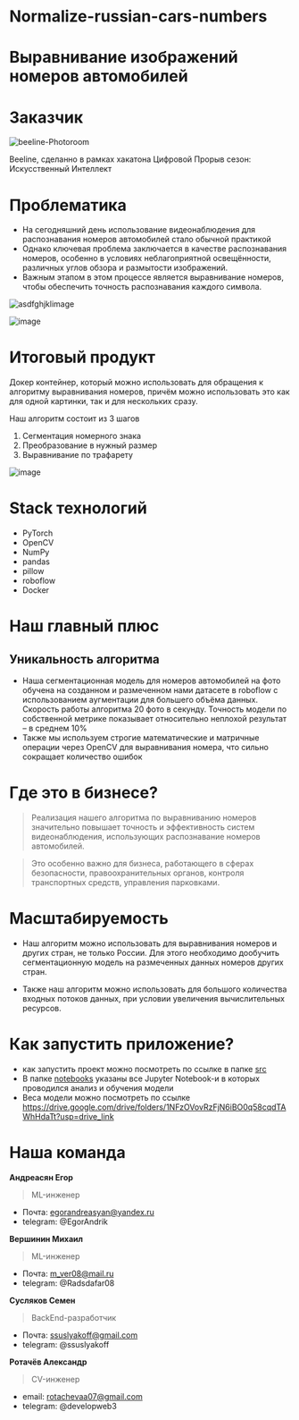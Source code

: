 # Normalize-russian-cars-numbers

# Выравнивание изображений номеров автомобилей

# Заказчик

![beeline-Photoroom](https://github.com/NSO-Clio/Normalize-cars-numbers/assets/124351915/55a73fe2-752d-4888-9d3b-70b01f2b50d2)

Beeline, сделанно в рамках хакатона Цифровой Прорыв сезон: Искусственный Интеллект

# Проблематика

- На сегодняшний день использование видеонаблюдения для распознавания номеров автомобилей стало обычной практикой
- Однако ключевая проблема заключается в качестве распознавания номеров, особенно в условиях неблагоприятной освещённости, различных углов обзора и размытости изображений.
- Важным этапом в этом процессе является выравнивание номеров, чтобы обеспечить точность распознавания каждого символа.

![asdfghjklimage](https://github.com/NSO-Clio/Normalize-cars-numbers/assets/124351915/3ede15a7-30e6-41f9-9320-0de84b003d30)

![image](https://github.com/NSO-Clio/Normalize-cars-numbers/assets/124351915/a1460028-cced-4cad-bdc7-ae16aa8558c5)

# Итоговый продукт

Докер контейнер, который можно использовать для обращения к алгоритму выравнивания номеров, причём можно использовать это как для одной картинки, так и для нескольких сразу.

Наш алгоритм состоит из 3 шагов
1) Сегментация номерного знака
2) Преобразование в нужный размер
3) Выравнивание по трафарету

![image](https://github.com/NSO-Clio/Normalize-cars-numbers/assets/124351915/6ce8d607-21ed-4bd3-a4c0-35099dfe9645)

# Stack технологий

- PyTorch
- OpenCV
- NumPy
- pandas
- pillow
- roboflow
- Docker


# Наш главный плюс 

## Уникальность алгоритма

- Наша сегментационная модель для номеров автомобилей на фото обучена на созданном и размеченном нами датасете в roboflow с использованием аугментации для большего объёма данных. Скорость работы алгоритма 20 фото в секунду. Точность модели по собственной метрике показывает относительно неплохой результат – в среднем 10%
- Также мы используем строгие математические и матричные операции через OpenCV для выравнивания номера, что сильно сокращает количество ошибок


# Где это в бизнесе?

> Реализация нашего алгоритма по выравниванию номеров значительно повышает точность и эффективность систем видеонаблюдения, использующих распознавание номеров автомобилей.
 
> Это особенно важно для бизнеса, работающего в сферах безопасности, правоохранительных органов, контроля транспортных средств, управления парковками.


# Масштабируемость

- Наш алгоритм можно использовать для выравнивания номеров и других стран, не только России. Для этого необходимо дообучить сегментационную модель на размеченных данных номеров других стран. 

- Также наш алгоритм можно использовать для большого количества входных потоков данных, при условии увеличения вычислительных ресурсов.


# Как запустить приложение?

- как запустить проект можно посмотреть по ссылке в папке [src](src/)
- В папке [notebooks](notebooks/) указаны все Jupyter Notebook-и в которых проводился анализ и обучения модели
- Веса модели можно посмотреть по ссылке https://drive.google.com/drive/folders/1NFzOVovRzFjN6iBO0q58cqdTAWhHdaTt?usp=drive_link

# Наша команда

**Андреасян Егор**
> ML-инженер
- Почта: egorandreasyan@yandex.ru
- telegram: @EgorAndrik

**Вершинин Михаил**
> ML-инженер
- Почта: m_ver08@mail.ru
- telegram: @Radsdafar08

**Сусляков Семен**
> BackEnd-разработчик
- Почта: ssuslyakoff@gmail.com
- telegram: @ssuslyakoff

**Ротачёв Александр**
> CV-инженер
- email: rotachevaa07@gmail.com
- telegram: @developweb3

